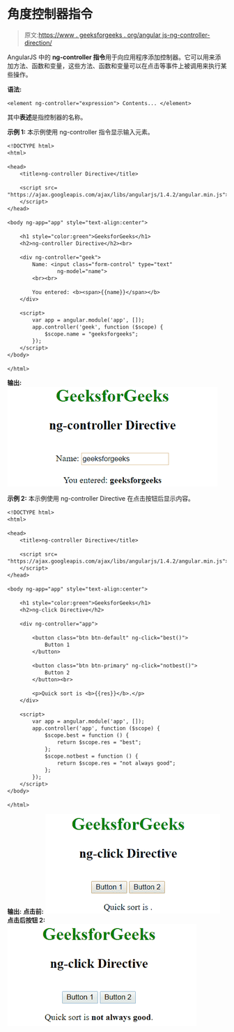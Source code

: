 # 角度控制器指令

> 原文:[https://www . geeksforgeeks . org/angular js-ng-controller-direction/](https://www.geeksforgeeks.org/angularjs-ng-controller-directive/)

AngularJS 中的 **ng-controller 指令**用于向应用程序添加控制器。它可以用来添加方法、函数和变量，这些方法、函数和变量可以在点击等事件上被调用来执行某些操作。

**语法:**

```
<element ng-controller="expression"> Contents... </element>
```

其中**表述**是指控制器的名称。

**示例 1:** 本示例使用 ng-controller 指令显示输入元素。

```
<!DOCTYPE html>
<html>

<head>
    <title>ng-controller Directive</title>

    <script src=
"https://ajax.googleapis.com/ajax/libs/angularjs/1.4.2/angular.min.js">
    </script>
</head>

<body ng-app="app" style="text-align:center">

    <h1 style="color:green">GeeksforGeeks</h1>
    <h2>ng-controller Directive</h2><br>

    <div ng-controller="geek">
        Name: <input class="form-control" type="text"
                ng-model="name">
        <br><br>

        You entered: <b><span>{{name}}</span></b> 
    </div>

    <script>
        var app = angular.module('app', []);
        app.controller('geek', function ($scope) {
            $scope.name = "geeksforgeeks";
        });
    </script>
</body>

</html>
```

**输出:**
![ngcontroller](img/9f6408157d8bbc41a43af7cb63247b34.png)

**示例 2:** 本示例使用 ng-controller Directive 在点击按钮后显示内容。

```
<!DOCTYPE html>
<html>

<head>
    <title>ng-controller Directive</title>

    <script src=
"https://ajax.googleapis.com/ajax/libs/angularjs/1.4.2/angular.min.js">
    </script>
</head>

<body ng-app="app" style="text-align:center">

    <h1 style="color:green">GeeksforGeeks</h1>
    <h2>ng-click Directive</h2>

    <div ng-controller="app">

        <button class="btn btn-default" ng-click="best()">
            Button 1
        </button>

        <button class="btn btn-primary" ng-click="notbest()">
            Button 2
        </button><br>

        <p>Quick sort is <b>{{res}}</b>.</p>
    </div>

    <script>
        var app = angular.module('app', []);
        app.controller('app', function ($scope) {
            $scope.best = function () {
                return $scope.res = "best";
            };
            $scope.notbest = function () {
                return $scope.res = "not always good";
            };
        });
    </script>
</body>

</html>
```

**输出:**
**点击前:**
![ngclick](img/405732c90c563d73ce83e96331b98b18.png)
**点击后按钮 2:**
![ngclick](img/4b50c0106afec5d671e0b0b9792a27fd.png)